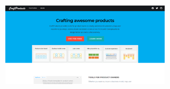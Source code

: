 ![Screenshot](https://github.com/CraftProducts/craftproducts.github.io/raw/master/static/craftpro-homescreenshot.png)
